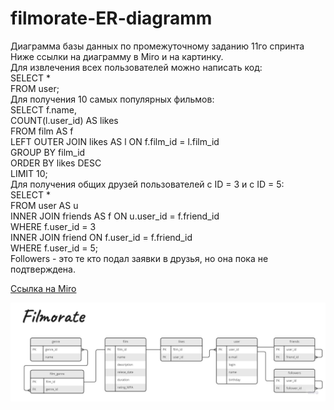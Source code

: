 # filmorate-ER-diagramm
Диаграмма базы данных по промежуточному заданию 11го спринта  
Ниже ссылки на диаграмму в Miro и на картинку.  
Для извлечения всех пользователей можно написать код:  
SELECT *  
FROM user;  
Для получения 10 самых популярных фильмов:  
SELECT f.name,  
      COUNT(l.user_id) AS likes  
FROM film AS f  
LEFT OUTER JOIN likes AS l ON f.film_id = l.film_id  
GROUP BY film_id  
ORDER BY likes DESC  
LIMIT 10;  
Для получения общих друзей пользователей с ID = 3 и c ID = 5:  
SELECT *  
FROM user AS u  
INNER JOIN friends AS f ON u.user_id = f.friend_id  
WHERE f.user_id = 3  
INNER JOIN friend ON f.user_id = f.friend_id  
WHERE f.user_id = 5;  
Followers - это те кто подал заявки в друзья, но она пока не подтверждена.

[Ссылка на Miro](https://miro.com/app/board/uXjVPjUyfgk=/?share_link_id=576475642129)

![Ссылка на картинку](https://github.com/RybkinMike/filmorate-ER-diagramm/blob/main/Filmoratr.jpg)
